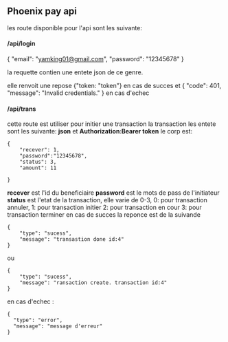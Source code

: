 ## Phoenix pay api ##

les route disponible pour l'api sont les suivante:

#### /api/login ####
{
	"email": "yamking01@gmail.com",
	"password": "12345678"
}

la requette contien une entete json de ce genre.

elle renvoit une repose {"token: "token"} en cas de succes  et 
{
  "code": 401,
  "message": "Invalid credentials."
}
en cas d'echec

#### /api/trans ####
cette route est  utiliser pour initier une transaction la transaction les entete sont les suivante:
**json** 
et
**Authorization**:**Bearer token**
le corp est:
```
{
	"recever": 1,
	"password":"12345678",
	"status": 3,
	"amount": 11
	
}
```

**recever** est l'id du beneficiaire
**password** est le mots de pass de l'initiateur
**status** est l'etat de la transaction, elle varie de 0-3,
    0: pour transaction annuler,
    1: pour transaction initier
    2: pour transaction en cour
    3: pour transaction terminer
en cas de succes la reponce est de la suivande 
```
{
    "type": "sucess",
    "message": "transastion done id:4"
}
```
ou
```
{
    "type": "sucess",
    "message": "ransaction create. transaction id:4"
}
```
en cas d'echec :
```
{
  "type": "error",
  "message": "message d'erreur"
}
```
